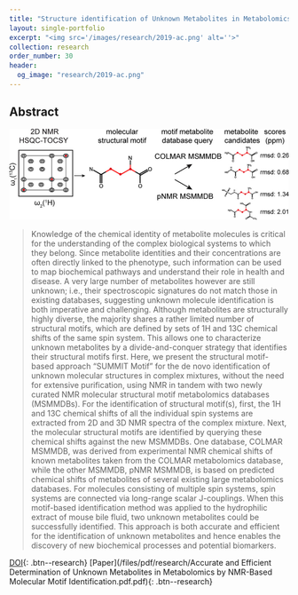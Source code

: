```yaml
---
title: "Structure identification of Unknown Metabolites in Metabolomics by NMR-Based Molecular Motif Identification"
layout: single-portfolio
excerpt: "<img src='/images/research/2019-ac.png' alt=''>"
collection: research
order_number: 30
header: 
  og_image: "research/2019-ac.png"
---
```


## Abstract

![Toc](/images/research/2019-ac.png)

> Knowledge of the chemical identity of metabolite molecules is critical for the understanding of the complex biological systems to which they belong. Since metabolite identities and their concentrations are often directly linked to the phenotype, such information can be used to map biochemical pathways and understand their role in health and disease. A very large number of metabolites however are still unknown; i.e., their spectroscopic signatures do not match those in existing databases, suggesting unknown molecule identification is both imperative and challenging. Although metabolites are structurally highly diverse, the majority shares a rather limited number of structural motifs, which are defined by sets of 1H and 13C chemical shifts of the same spin system. This allows one to characterize unknown metabolites by a divide-and-conquer strategy that identifies their structural motifs first. Here, we present the structural motif-based approach “SUMMIT Motif” for the de novo identification of unknown molecular structures in complex mixtures, without the need for extensive purification, using NMR in tandem with two newly curated NMR molecular structural motif metabolomics databases (MSMMDBs). For the identification of structural motif(s), first, the 1H and 13C chemical shifts of all the individual spin systems are extracted from 2D and 3D NMR spectra of the complex mixture. Next, the molecular structural motifs are identified by querying these chemical shifts against the new MSMMDBs. One database, COLMAR MSMMDB, was derived from experimental NMR chemical shifts of known metabolites taken from the COLMAR metabolomics database, while the other MSMMDB, pNMR MSMMDB, is based on predicted chemical shifts of metabolites of several existing large metabolomics databases. For molecules consisting of multiple spin systems, spin systems are connected via long-range scalar J-couplings. When this motif-based identification method was applied to the hydrophilic extract of mouse bile fluid, two unknown metabolites could be successfully identified. This approach is both accurate and efficient for the identification of unknown metabolites and hence enables the discovery of new biochemical processes and potential biomarkers.


[DOI](https://pubs.acs.org/doi/abs/10.1021/acs.analchem.9b03849){: .btn--research} [Paper](/files/pdf/research/Accurate and Efficient Determination of Unknown Metabolites in Metabolomics by NMR-Based Molecular Motif Identification.pdf.pdf){: .btn--research}

